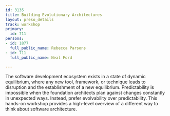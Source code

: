 ```yaml
---
id: 3135
title: Building Evolutionary Architectures
layout: preso_details
track: workshop
primary:
  id: 711
persons:
- id: 1877
  full_public_name: Rebecca Parsons
- id: 711
  full_public_name: Neal Ford

---
```

The software development ecosystem exists in a state of dynamic equilibrium, where any new tool, framework, or technique leads to disruption and the establishment of a new equilibrium. Predictability is impossible when the foundation architects plan against changes constantly in unexpected ways. Instead, prefer evolvability over predictability. This hands-on workshop provides a high-level overview of a different way to think about software architecture.
